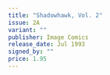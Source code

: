 ```yaml
---
title: "Shadowhawk, Vol. 2"
issue: 2A
variant: ""
publisher: Image Comics
release_date: Jul 1993
signed_by: ""
price: 1.95
---
```


